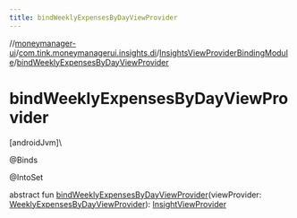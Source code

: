 ```yaml
---
title: bindWeeklyExpensesByDayViewProvider
---
```

//[moneymanager-ui](../../../index.html)/[com.tink.moneymanagerui.insights.di](../index.html)/[InsightsViewProviderBindingModule](index.html)/[bindWeeklyExpensesByDayViewProvider](bind-weekly-expenses-by-day-view-provider.html)



# bindWeeklyExpensesByDayViewProvider



[androidJvm]\




@Binds



@IntoSet



abstract fun [bindWeeklyExpensesByDayViewProvider](bind-weekly-expenses-by-day-view-provider.html)(viewProvider: [WeeklyExpensesByDayViewProvider](../../com.tink.moneymanagerui.insights.viewproviders/-weekly-expenses-by-day-view-provider/index.html)): [InsightViewProvider](../../com.tink.moneymanagerui.insights.viewproviders/-insight-view-provider/index.html)




